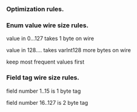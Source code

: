 
### Optimization rules.


### Enum value wire size rules.

value in 0...127 takes 1 byte on wire

value in 128.... takes varInt128 more bytes on wire

keep most frequent values first


### Field tag wire size rules.

field number 1..15 is 1 byte tag 

field number 16..127 is 2 byte tag
